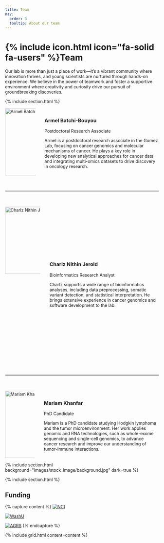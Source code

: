```yaml
---
title: Team
nav:
  order: 3
  tooltip: About our team
---
```


# {% include icon.html icon="fa-solid fa-users" %}Team

Our lab is more than just a place of work—it’s a vibrant community where innovation thrives, and young scientists are nurtured through hands-on experience. We believe in the power of teamwork and foster a supportive environment where creativity and curiosity drive our pursuit of groundbreaking discoveries.

{% include section.html %}

<div style="display: flex; flex-direction: column; gap: 40px;">
  <div style="display: flex; flex-direction: row; align-items: center;">
    <div style="width: 500px; height: 220px; overflow: hidden; margin-right: 30px;">
      <img src="{{ site.baseurl }}/images/team/Batchi_Armel.jpg" alt="Armel Batchi-Bouyou" style="width: 500px; height: 220px; object-fit: cover;">
    </div>
    <div>
      <h3>Armel Batchi-Bouyou</h3>
      <p>Postdoctoral Research Associate</p>
      <p>Armel is a postdoctoral research associate in the Gomez Lab, focusing on cancer genomics and molecular mechanisms of cancer. He plays a key role in developing new analytical approaches for cancer data and integrating multi-omics datasets to drive discovery in oncology research.</p>
      <div>
        <a href="https://www.linkedin.com/in/armel-batchi-bouyou/" target="_blank" title="LinkedIn">
          <i class="fa-brands fa-linkedin" style="font-size: 20px; margin-right: 10px;"></i>
        </a>
        <a href="https://scholar.google.com/citations?user=YOUR_GOOGLE_SCHOLAR_ID" target="_blank" title="Google Scholar">
          <i class="fa-brands fa-google" style="font-size: 20px;"></i>
        </a>
      </div>
    </div>
  </div>
  <hr style="border: 1px solid #ccc; width: 100%; margin-top: 10px; margin-bottom: 10px;">

  <div style="display: flex; flex-direction: row; align-items: center;">
    <div style="width: 500px; height: 500px; overflow: hidden; margin-right: 30px;">
      <img src="{{ site.baseurl }}/images/team/Charlz.jpeg" alt="Charlz Nithin Jerold" style="width: 500px; height: 220px; object-fit: cover;">
    </div>
    <div>
      <h3>Charlz Nithin Jerold</h3>
      <p>Bioinformatics Research Analyst</p>
      <p>Charlz supports a wide range of bioinformatics analyses, including data preprocessing, somatic variant detection, and statistical interpretation. He brings extensive experience in cancer genomics and software development to the lab.</p>
      <div>
        <a href="https://www.linkedin.com/in/charlz-nithin/" target="_blank" title="LinkedIn">
          <i class="fa-brands fa-linkedin" style="font-size: 20px; margin-right: 10px;"></i>
        </a>
        <a href="https://scholar.google.com/citations?user=qU4svkkAAAAJ" target="_blank" title="Google Scholar">
          <i class="fa-brands fa-google" style="font-size: 20px;"></i>
        </a>
      </div>
    </div>
  </div>
  <hr style="border: 1px solid #ccc; width: 100%; margin-top: 10px; margin-bottom: 10px;">

  <div style="display: flex; flex-direction: row; align-items: center;">
    <div style="width: 500px; height: 220px; overflow: hidden; margin-right: 30px;">
      <img src="{{ site.baseurl }}/images/team/MKhanfar_HSG.jpg" alt="Mariam Khanfar" style="width: 500px; height: 220px; object-fit: cover;">
    </div>
    <div>
      <h3>Mariam Khanfar</h3>
      <p>PhD Candidate</p>
      <p>Mariam is a PhD candidate studying Hodgkin lymphoma and the tumor microenvironment. Her work applies genomic and RNA technologies, such as whole-exome sequencing and single-cell genomics, to advance cancer research and improve our understanding of tumor-immune interactions.</p>
      <div>
        <a href="https://www.linkedin.com/in/mariam-khanfar/" target="_blank" title="LinkedIn">
          <i class="fa-brands fa-linkedin" style="font-size: 20px; margin-right: 10px;"></i>
        </a>
        <a href="https://scholar.google.com/citations?user=0000-0002-3650-2665" target="_blank" title="Google Scholar">
          <i class="fa-brands fa-google" style="font-size: 20px;"></i>
        </a>
      </div>
    </div>
  </div>
</div>

{% include section.html background="images/stock_image/background.jpg" dark=true %}

{% include section.html %}
## Funding

{% capture content %}
[![NCI](https://feliciagomezlab.github.io/Gomez-Lab.github.io/images/funding/nci-logo.png)](https://www.cancer.gov/)

[![WashU](https://feliciagomezlab.github.io/Gomez-Lab.github.io/images/funding/Washu_medicine.png)](https://medicine.wustl.edu/)

[![AGRS](https://feliciagomezlab.github.io/Gomez-Lab.github.io/images/funding/ACS-1.png)](https://www.americanresearchgrants.org/)
{% endcapture %}

{% include grid.html content=content %}
